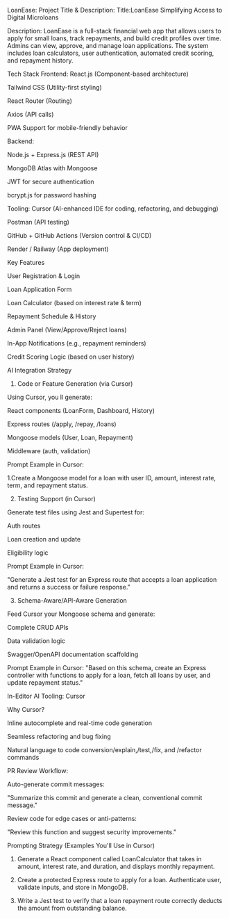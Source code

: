 LoanEase:
Project Title & Description:
Title:LoanEase Simplifying Access to Digital Microloans

Description:
LoanEase is a full-stack financial web app that allows users to apply for small loans, track repayments, and build credit profiles over time. Admins can view, approve, and manage loan applications. The system includes loan calculators, user authentication, automated credit scoring, and repayment history.

Tech Stack
Frontend:
React.js (Component-based architecture)

Tailwind CSS (Utility-first styling)

React Router (Routing)

Axios (API calls)

PWA Support for mobile-friendly behavior

Backend:

Node.js + Express.js (REST API)

MongoDB Atlas with Mongoose

JWT for secure authentication

bcrypt.js for password hashing

 Tooling:
Cursor (AI-enhanced IDE for coding, refactoring, and debugging)

Postman (API testing)

GitHub + GitHub Actions (Version control & CI/CD)

Render / Railway (App deployment)

Key Features

User Registration & Login

Loan Application Form

Loan Calculator (based on interest rate & term)

Repayment Schedule & History

Admin Panel (View/Approve/Reject loans)

In-App Notifications (e.g., repayment reminders)

Credit Scoring Logic (based on user history)

AI Integration Strategy
1. Code or Feature Generation (via Cursor)

Using Cursor, you ll generate:

React components (LoanForm, Dashboard, History)

Express routes (/apply, /repay, /loans)

Mongoose models (User, Loan, Repayment)

Middleware (auth, validation)


Prompt  Example in Cursor:

1.Create a Mongoose model for a loan with user ID, amount, interest rate, term, and repayment status.

2. Testing Support (in Cursor)

Generate test files using Jest and Supertest for:

Auth routes

Loan creation and update

Eligibility logic


Prompt Example in Cursor:

"Generate a Jest test for an Express route that accepts a loan application and returns a success or failure response."

 3. Schema-Aware/API-Aware Generation

Feed Cursor your Mongoose schema and generate:

Complete CRUD APIs

Data validation logic

Swagger/OpenAPI documentation scaffolding

Prompt Example in Cursor:
"Based on this schema, create an Express controller with functions to apply for a loan, fetch all loans by user, and update repayment status."


In-Editor AI Tooling: Cursor

Why Cursor?

Inline autocomplete and real-time code generation

Seamless refactoring and bug fixing

Natural language to code conversion/explain,/test,/fix, and /refactor commands


PR Review Workflow:

Auto-generate commit messages:

"Summarize this commit and generate a clean, conventional commit message."

Review code for edge cases or anti-patterns:

"Review this function and suggest security improvements."

 Prompting Strategy (Examples You'll Use in Cursor)

1. Generate a React component called LoanCalculator that takes in amount, interest rate, and duration, and displays monthly repayment.


2. Create a protected Express route to apply for a loan. Authenticate user, validate inputs, and store in MongoDB.

3. Write a Jest test to verify that a loan repayment route correctly deducts the amount from outstanding balance.
